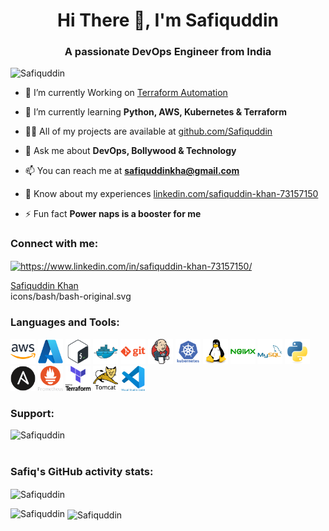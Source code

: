 ### 
<h1 align="center">Hi There 👋, I'm Safiquddin</h1>
<h3 align="center">A passionate DevOps Engineer from India</h3>

<p align="left"> <img src="https://komarev.com/ghpvc/?username=Safiquddin&label=Profile%20views&color=0e75b6&style=flat" alt="Safiquddin" /> </p>


- 🔭 I’m currently Working on [Terraform Automation](https://registry.terraform.io/providers/hashicorp/aws/latest)

- 🌱 I’m currently learning **Python, AWS, Kubernetes & Terraform**

- 👨‍💻 All of my projects are available at [github.com/Safiquddin](https://github.com/Safiquddin)

- 💬 Ask me about **DevOps, Bollywood & Technology**

- 📫 You can reach me at **safiquddinkha@gmail.com**

- 📄 Know about my experiences [linkedin.com/safiquddin-khan-73157150](https://www.linkedin.com/in/safiquddin-khan-73157150/)

- ⚡ Fun fact **Power naps is a booster for me**

<h3 align="left">Connect with me:</h3>
<p align="left">
<a href="https://www.linkedin.com/in/safiquddin-khan-73157150/" target="blank"><img align="center" src="https://raw.githubusercontent.com/rahuldkjain/github-profile-readme-generator/master/src/images/icons/Social/linked-in-alt.svg" alt="https://www.linkedin.com/in/safiquddin-khan-73157150/" height="30" width="40" /></a>
</p>
<div class="badge-base LI-profile-badge" data-locale="en_US" data-size="medium" data-theme="dark" data-type="VERTICAL" data-vanity="safiquddin-khan-73157150" data-version="v1"><a class="badge-base__link LI-simple-link" href="https://in.linkedin.com/in/safiquddin-khan-73157150?trk=profile-badge">Safiquddin Khan</a></div>
icons/bash/bash-original.svg
<h3 align="left">Languages and Tools:</h3>
<p align="left"> 
  <img src="https://raw.githubusercontent.com/devicons/devicon/master/icons/amazonwebservices/amazonwebservices-original-wordmark.svg" alt="aws" width="40" height="40" style="max-width: 100%;">
  <img src="https://raw.githubusercontent.com/devicons/devicon/master/icons/azure/azure-original.svg" alt="python" width="40" height="40" style="max-width: 100%;">
  <img src="https://raw.githubusercontent.com/devicons/devicon/master/icons/bash/bash-original.svg" alt="python" width="40" height="40" style="max-width: 100%;">
  <img src="https://raw.githubusercontent.com/devicons/devicon/master/icons/docker/docker-original.svg" alt="docker" width="40" height="40" style="max-width: 100%;">
  <img src="https://raw.githubusercontent.com/devicons/devicon/master/icons/git/git-plain-wordmark.svg" alt="docker" width="40" height="40" style="max-width: 100%;">
  <img src="https://raw.githubusercontent.com/devicons/devicon/master/icons/jenkins/jenkins-original.svg" alt="docker" width="40" height="40" style="max-width: 100%;">
  <img src="https://raw.githubusercontent.com/devicons/devicon/master/icons/kubernetes/kubernetes-plain-wordmark.svg" alt="docker" width="40" height="40" style="max-width: 100%;">
  <img src="https://raw.githubusercontent.com/devicons/devicon/master/icons/linux/linux-original.svg" alt="linux" width="40" height="40" style="max-width: 100%;">
  <img src="https://raw.githubusercontent.com/devicons/devicon/master/icons/nginx/nginx-original.svg" alt="nginx" width="40" height="40" style="max-width: 100%;">
  <img src="https://raw.githubusercontent.com/devicons/devicon/master/icons/mysql/mysql-original-wordmark.svg" alt="mysql" width="40" height="40" style="max-width: 100%;">
  <img src="https://raw.githubusercontent.com/devicons/devicon/master/icons/python/python-original.svg" alt="python" width="40" height="40" style="max-width: 100%;">
  <img src="https://raw.githubusercontent.com/devicons/devicon/master/icons/ansible/ansible-original.svg" alt="python" width="40" height="40" style="max-width: 100%;">
  <img src="https://raw.githubusercontent.com/devicons/devicon/master/icons/prometheus/prometheus-original-wordmark.svg" alt="python" width="40" height="40" style="max-width: 100%;">
  <img src="https://raw.githubusercontent.com/devicons/devicon/master/icons/terraform/terraform-original-wordmark.svg" alt="python" width="40" height="40" style="max-width: 100%;">
  <img src="https://raw.githubusercontent.com/devicons/devicon/master/icons/tomcat/tomcat-original-wordmark.svg" alt="python" width="40" height="40" style="max-width: 100%;">
  <img src="https://raw.githubusercontent.com/devicons/devicon/master/icons/vscode/vscode-original-wordmark.svg" alt="python" width="40" height="40" style="max-width: 100%;">
</p>

<h3 align="left">Support:</h3>
<p><a href="https://www.buymeacoffee.com/Safiquddin"> <img align="left" src="https://cdn.buymeacoffee.com/buttons/v2/default-yellow.png" height="50" width="210" alt="Safiquddin" /></a></p><br><br>

<h3 align="left">Safiq's GitHub activity stats:</h3>

<p><img align="center" src="https://github-readme-streak-stats.herokuapp.com/?user=Safiquddin&&theme=tokyonight" alt="Safiquddin" /></p>

<p><img align="left" src="https://github-readme-stats.vercel.app/api/top-langs?username=Safiquddin&show_icons=true&locale=en&layout=compact" alt="Safiquddin" /></p>

<p>&nbsp;<img align="center" src="https://github-readme-stats.vercel.app/api?username=Safiquddin&show_icons=true&locale=en" alt="Safiquddin" /></p>


